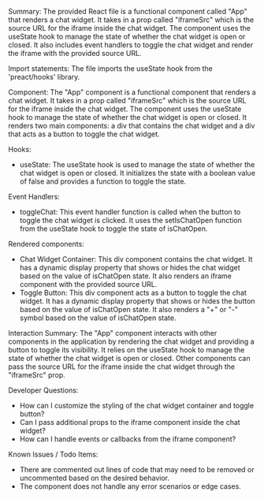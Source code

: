 Summary:
The provided React file is a functional component called "App" that renders a chat widget. It takes in a prop called "iframeSrc" which is the source URL for the iframe inside the chat widget. The component uses the useState hook to manage the state of whether the chat widget is open or closed. It also includes event handlers to toggle the chat widget and render the iframe with the provided source URL.

Import statements:
The file imports the useState hook from the 'preact/hooks' library.

Component:
The "App" component is a functional component that renders a chat widget. It takes in a prop called "iframeSrc" which is the source URL for the iframe inside the chat widget. The component uses the useState hook to manage the state of whether the chat widget is open or closed. It renders two main components: a div that contains the chat widget and a div that acts as a button to toggle the chat widget.

Hooks:
- useState: The useState hook is used to manage the state of whether the chat widget is open or closed. It initializes the state with a boolean value of false and provides a function to toggle the state.

Event Handlers:
- toggleChat: This event handler function is called when the button to toggle the chat widget is clicked. It uses the setIsChatOpen function from the useState hook to toggle the state of isChatOpen.

Rendered components:
- Chat Widget Container: This div component contains the chat widget. It has a dynamic display property that shows or hides the chat widget based on the value of isChatOpen state. It also renders an iframe component with the provided source URL.
- Toggle Button: This div component acts as a button to toggle the chat widget. It has a dynamic display property that shows or hides the button based on the value of isChatOpen state. It also renders a "+" or "-" symbol based on the value of isChatOpen state.

Interaction Summary:
The "App" component interacts with other components in the application by rendering the chat widget and providing a button to toggle its visibility. It relies on the useState hook to manage the state of whether the chat widget is open or closed. Other components can pass the source URL for the iframe inside the chat widget through the "iframeSrc" prop.

Developer Questions:
- How can I customize the styling of the chat widget container and toggle button?
- Can I pass additional props to the iframe component inside the chat widget?
- How can I handle events or callbacks from the iframe component?

Known Issues / Todo Items:
- There are commented out lines of code that may need to be removed or uncommented based on the desired behavior.
- The component does not handle any error scenarios or edge cases.